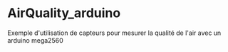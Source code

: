 # AirQuality_arduino
Exemple d'utilisation de capteurs pour mesurer la qualité de l'air avec un arduino mega2560
